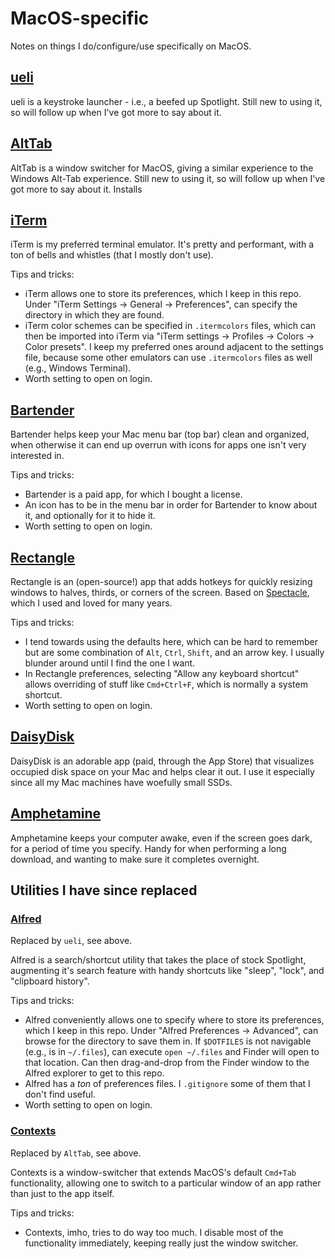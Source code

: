 # MacOS-specific

Notes on things I do/configure/use specifically on MacOS.

## [ueli](https://github.com/oliverschwendener/ueli)

ueli is a keystroke launcher - i.e., a beefed up Spotlight. Still new to using it, so will follow up when I've got more to say about it.

## [AltTab](https://github.com/lwouis/alt-tab-macos)

AltTab is a window switcher for MacOS, giving a similar experience to the Windows Alt-Tab experience. Still new to using it, so will follow up when I've got more to say about it. Installs

## [iTerm](https://iterm2.com)

iTerm is my preferred terminal emulator. It's pretty and performant, with a ton of bells and whistles (that I mostly don't use).

Tips and tricks:
- iTerm allows one to store its preferences, which I keep in this repo. Under "iTerm Settings -> General -> Preferences", can specify the directory in which they are found.
- iTerm color schemes can be specified in `.itermcolors` files, which can then be imported into iTerm via "iTerm settings -> Profiles -> Colors -> Color presets". I keep my preferred ones around adjacent to the settings file, because some other emulators can use `.itermcolors` files as well (e.g., Windows Terminal).
- Worth setting to open on login.

## [Bartender](https://www.macbartender.com)

Bartender helps keep your Mac menu bar (top bar) clean and organized, when otherwise it can end up overrun with icons for apps one isn't very interested in.

Tips and tricks:
- Bartender is a paid app, for which I bought a license.
- An icon has to be in the menu bar in order for Bartender to know about it, and optionally for it to hide it.
- Worth setting to open on login.

## [Rectangle](https://www.rectangleapp.com)

Rectangle is an (open-source!) app that adds hotkeys for quickly resizing windows to halves, thirds, or corners of the screen. Based on [Spectacle](https://spectacleapp.com), which I used and loved for many years.

Tips and tricks:
- I tend towards using the defaults here, which can be hard to remember but are some combination of `Alt`, `Ctrl`, `Shift`, and an arrow key. I usually blunder around until I find the one I want.
- In Rectangle preferences, selecting "Allow any keyboard shortcut" allows overriding of stuff like `Cmd+Ctrl+F`, which is normally a system shortcut.
- Worth setting to open on login.

## [DaisyDisk](https://daisydiskapp.com)

DaisyDisk is an adorable app (paid, through the App Store) that visualizes occupied disk space on your Mac and helps clear it out. I use it especially since all my Mac machines have woefully small SSDs.

## [Amphetamine](https://apps.apple.com/us/app/amphetamine/id937984704)

Amphetamine keeps your computer awake, even if the screen goes dark, for a period of time you specify. Handy for when performing a long download, and wanting to make sure it completes overnight.

## Utilities I have since replaced

### [Alfred](https://www.alfredapp.com)

Replaced by `ueli`, see above.

Alfred is a search/shortcut utility that takes the place of stock Spotlight, augmenting it's search feature with handy shortcuts like "sleep", "lock", and "clipboard history".

Tips and tricks:
- Alfred conveniently allows one to specify where to store its preferences, which I keep in this repo. Under "Alfred Preferences -> Advanced", can browse for the directory to save them in. If `$DOTFILES` is not navigable (e.g., is in `~/.files`), can execute `open ~/.files` and Finder will open to that location. Can then drag-and-drop from the Finder window to the Alfred explorer to get to this repo.
- Alfred has a *ton* of preferences files. I `.gitignore` some of them that I don't find useful.
- Worth setting to open on login.

### [Contexts](https://contexts.co)

Replaced by `AltTab`, see above.

Contexts is a window-switcher that extends MacOS's default `Cmd+Tab` functionality, allowing one to switch to a particular window of an app rather than just to the app itself.

Tips and tricks:
- Contexts, imho, tries to do way too much. I disable most of the functionality immediately, keeping really just the window switcher.

